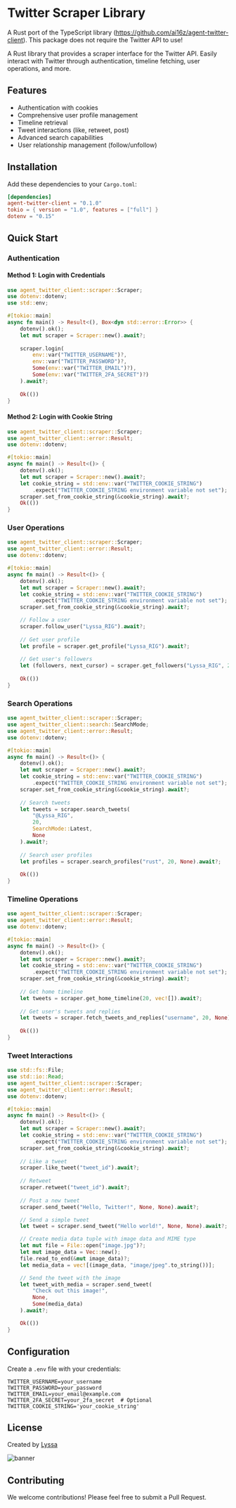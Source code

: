 # Twitter Scraper Library

A Rust port of the TypeScript library (https://github.com/ai16z/agent-twitter-client). This package does not require the Twitter API to use!

A Rust library that provides a scraper interface for the Twitter API. Easily interact with Twitter through authentication, timeline fetching, user operations, and more.

## Features

- Authentication with cookies
- Comprehensive user profile management
- Timeline retrieval
- Tweet interactions (like, retweet, post)
- Advanced search capabilities
- User relationship management (follow/unfollow)

## Installation

Add these dependencies to your `Cargo.toml`:

```toml
[dependencies]
agent-twitter-client = "0.1.0"
tokio = { version = "1.0", features = ["full"] }
dotenv = "0.15"
```

## Quick Start

### Authentication

#### Method 1: Login with Credentials

```rust
use agent_twitter_client::scraper::Scraper;
use dotenv::dotenv;
use std::env;

#[tokio::main]
async fn main() -> Result<(), Box<dyn std::error::Error>> {
    dotenv().ok();
    let mut scraper = Scraper::new().await?;
    
    scraper.login(
        env::var("TWITTER_USERNAME")?,
        env::var("TWITTER_PASSWORD")?,
        Some(env::var("TWITTER_EMAIL")?),
        Some(env::var("TWITTER_2FA_SECRET")?)
    ).await?;
    
    Ok(())
}
```

#### Method 2: Login with Cookie String

```rust
use agent_twitter_client::scraper::Scraper;
use agent_twitter_client::error::Result;
use dotenv::dotenv;

#[tokio::main]
async fn main() -> Result<()> {
    dotenv().ok();
    let mut scraper = Scraper::new().await?;
    let cookie_string = std::env::var("TWITTER_COOKIE_STRING")
        .expect("TWITTER_COOKIE_STRING environment variable not set");
    scraper.set_from_cookie_string(&cookie_string).await?;
    Ok(())
}
```

### User Operations

```rust
use agent_twitter_client::scraper::Scraper;
use agent_twitter_client::error::Result;
use dotenv::dotenv;

#[tokio::main]
async fn main() -> Result<()> {
    dotenv().ok();
    let mut scraper = Scraper::new().await?;
    let cookie_string = std::env::var("TWITTER_COOKIE_STRING")
        .expect("TWITTER_COOKIE_STRING environment variable not set");
    scraper.set_from_cookie_string(&cookie_string).await?;

    // Follow a user
    scraper.follow_user("Lyssa_RIG").await?;
    
    // Get user profile
    let profile = scraper.get_profile("Lyssa_RIG").await?;
    
    // Get user's followers
    let (followers, next_cursor) = scraper.get_followers("Lyssa_RIG", 20, None).await?;
    
    Ok(())
}
```

### Search Operations

```rust
use agent_twitter_client::scraper::Scraper;
use agent_twitter_client::search::SearchMode;
use agent_twitter_client::error::Result;
use dotenv::dotenv;

#[tokio::main]
async fn main() -> Result<()> {
    dotenv().ok();
    let mut scraper = Scraper::new().await?;
    let cookie_string = std::env::var("TWITTER_COOKIE_STRING")
        .expect("TWITTER_COOKIE_STRING environment variable not set");
    scraper.set_from_cookie_string(&cookie_string).await?;
    
    // Search tweets
    let tweets = scraper.search_tweets(
        "@Lyssa_RIG",
        20,
        SearchMode::Latest,
        None
    ).await?;
    
    // Search user profiles
    let profiles = scraper.search_profiles("rust", 20, None).await?;
    
    Ok(())
}
```

### Timeline Operations

```rust
use agent_twitter_client::scraper::Scraper;
use agent_twitter_client::error::Result;
use dotenv::dotenv;

#[tokio::main]
async fn main() -> Result<()> {
    dotenv().ok();
    let mut scraper = Scraper::new().await?;
    let cookie_string = std::env::var("TWITTER_COOKIE_STRING")
        .expect("TWITTER_COOKIE_STRING environment variable not set");
    scraper.set_from_cookie_string(&cookie_string).await?;
    
    // Get home timeline
    let tweets = scraper.get_home_timeline(20, vec![]).await?;
    
    // Get user's tweets and replies
    let tweets = scraper.fetch_tweets_and_replies("username", 20, None).await?;
    
    Ok(())
}
```

### Tweet Interactions

```rust
use std::fs::File;
use std::io::Read;
use agent_twitter_client::scraper::Scraper;
use agent_twitter_client::error::Result;
use dotenv::dotenv;

#[tokio::main]
async fn main() -> Result<()> {
    dotenv().ok();
    let mut scraper = Scraper::new().await?;
    let cookie_string = std::env::var("TWITTER_COOKIE_STRING")
        .expect("TWITTER_COOKIE_STRING environment variable not set");
    scraper.set_from_cookie_string(&cookie_string).await?;
    
    // Like a tweet
    scraper.like_tweet("tweet_id").await?;
    
    // Retweet
    scraper.retweet("tweet_id").await?;
    
    // Post a new tweet
    scraper.send_tweet("Hello, Twitter!", None, None).await?;

    // Send a simple tweet
    let tweet = scraper.send_tweet("Hello world!", None, None).await?;

    // Create media data tuple with image data and MIME type
    let mut file = File::open("image.jpg")?;
    let mut image_data = Vec::new();
    file.read_to_end(&mut image_data)?;
    let media_data = vec![(image_data, "image/jpeg".to_string())];

    // Send the tweet with the image
    let tweet_with_media = scraper.send_tweet(
        "Check out this image!",
        None,
        Some(media_data)
    ).await?;

    Ok(())
}
```

## Configuration

Create a `.env` file with your credentials:

```env
TWITTER_USERNAME=your_username
TWITTER_PASSWORD=your_password
TWITTER_EMAIL=your_email@example.com
TWITTER_2FA_SECRET=your_2fa_secret  # Optional
TWITTER_COOKIE_STRING='your_cookie_string'
```

## License

Created by [Lyssa](https://x.com/Lyssa_RIG)

![banner](https://github.com/user-attachments/assets/b2e37bc8-7fe9-4285-a85b-c41dae9d288b)

## Contributing

We welcome contributions! Please feel free to submit a Pull Request.
